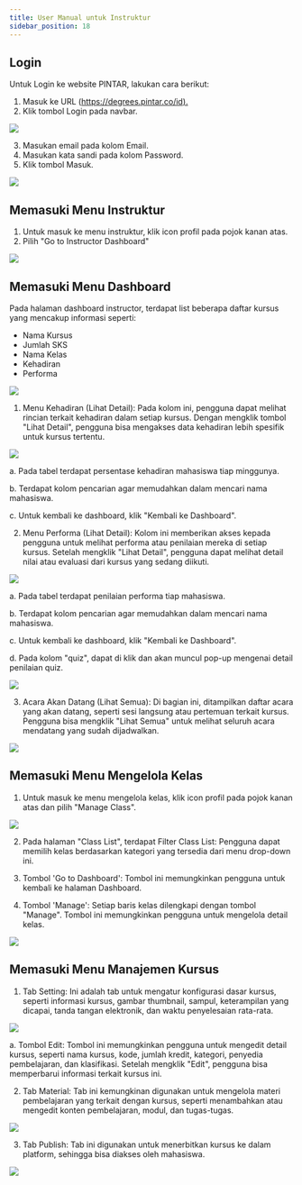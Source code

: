 ```yaml
---
title: User Manual untuk Instruktur
sidebar_position: 18
---
```

## **Login**

Untuk Login ke website PINTAR, lakukan cara berikut:

1. Masuk ke URL ([https://degrees.pintar.co/id).](https://degrees.pintar.co/id)
2. Klik tombol Login pada navbar.

![](/img/login_1.png)

3. Masukan email pada kolom Email.
4. Masukan kata sandi pada kolom Password.
5. Klik tombol Masuk.

![](/img/login_1.2.png)

## **Memasuki Menu Instruktur**

1. Untuk masuk ke menu instruktur, klik icon profil pada pojok kanan atas.
2. Pilih "Go to Instructor Dashboard"

![](/img/instructor-dashboard_id.png)

## **Memasuki Menu Dashboard**

Pada halaman dashboard instructor, terdapat list beberapa daftar kursus yang mencakup informasi seperti:

* Nama Kursus
* Jumlah SKS
* Nama Kelas
* Kehadiran
* Performa

![](/img/dashboard-lecture_id.png)

1. Menu Kehadiran (Lihat Detail): Pada kolom ini, pengguna dapat melihat rincian terkait kehadiran dalam setiap kursus. Dengan mengklik tombol "Lihat Detail", pengguna bisa mengakses data kehadiran lebih spesifik untuk kursus tertentu.

![](/img/degrees-kehadiran_id.png)

a. Pada tabel terdapat persentase kehadiran mahasiswa tiap minggunya.

b. Terdapat kolom pencarian agar memudahkan dalam mencari nama mahasiswa.

c. Untuk kembali ke dashboard, klik "Kembali ke Dashboard".

2. Menu Performa (Lihat Detail): Kolom ini memberikan akses kepada pengguna untuk melihat performa atau penilaian mereka di setiap kursus. Setelah mengklik "Lihat Detail", pengguna dapat melihat detail nilai atau evaluasi dari kursus yang sedang diikuti.

![](/img/degrees-performa_id.png)

a. Pada tabel terdapat penilaian performa tiap mahasiswa.

b. Terdapat kolom pencarian agar memudahkan dalam mencari nama mahasiswa.

c. Untuk kembali ke dashboard, klik "Kembali ke Dashboard".

d. Pada kolom "quiz", dapat di klik dan akan muncul pop-up mengenai detail penilaian quiz.

![](/img/degrees-performa-quiz_id.png)

3. Acara Akan Datang (Lihat Semua): Di bagian ini, ditampilkan daftar acara yang akan datang, seperti sesi langsung atau pertemuan terkait kursus. Pengguna bisa mengklik "Lihat Semua" untuk melihat seluruh acara mendatang yang sudah dijadwalkan.

![](/img/degrees-acara_id.png)

## **Memasuki Menu Mengelola Kelas**

1. Untuk masuk ke menu mengelola kelas, klik icon profil pada pojok kanan atas dan pilih "Manage Class".

![](/img/instructor-dashboard_id2.png)

2. Pada halaman "Class List", terdapat Filter Class List: Pengguna dapat memilih kelas berdasarkan kategori yang tersedia dari menu drop-down ini.

3. Tombol 'Go to Dashboard': Tombol ini memungkinkan pengguna untuk kembali ke halaman Dashboard.

4. Tombol 'Manage': Setiap baris kelas dilengkapi dengan tombol "Manage". Tombol ini memungkinkan pengguna untuk mengelola detail kelas.

![](/img/classlist_id.png)

## **Memasuki Menu Manajemen Kursus**

1. Tab Setting: Ini adalah tab untuk mengatur konfigurasi dasar kursus, seperti informasi kursus, gambar thumbnail, sampul, keterampilan yang dicapai, tanda tangan elektronik, dan waktu penyelesaian rata-rata.

![](/img/course-setting.png)

a. Tombol Edit: Tombol ini memungkinkan pengguna untuk mengedit detail kursus, seperti nama kursus, kode, jumlah kredit, kategori, penyedia pembelajaran, dan klasifikasi. Setelah mengklik "Edit", pengguna bisa memperbarui informasi terkait kursus ini.

2. Tab Material: Tab ini kemungkinan digunakan untuk mengelola materi pembelajaran yang terkait dengan kursus, seperti menambahkan atau mengedit konten pembelajaran, modul, dan tugas-tugas.

![](/img/course-material.png)

3. Tab Publish: Tab ini digunakan untuk menerbitkan kursus ke dalam platform, sehingga bisa diakses oleh mahasiswa. 

![](/img/course-publish.png)
